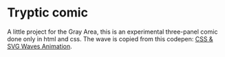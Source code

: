 # Tryptic comic

A little project for the Gray Area, this is an experimental three-panel comic done only in html and css. The wave is copied from this codepen: [CSS & SVG Waves Animation](https://codepen.io/tedmcdo/pen/PqxKXg). 
